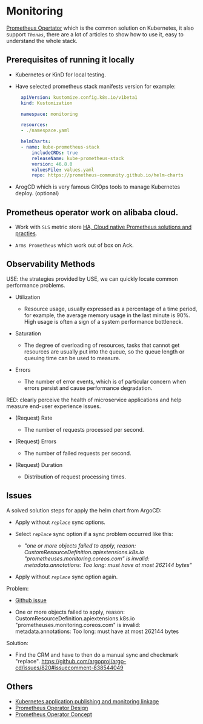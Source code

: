# Monitoring

[Prometheus Opertator](https://github.com/prometheus-operator/prometheus-operator) which is the common solution on Kubernetes, it also support _`Thonas`_, there are a lot of articles to show how to use it, easy to understand the whole stack.

## Prerequisites of running it locally

- Kubernetes or KinD for local testing.
- Have selected prometheus stack manifests version for example:

  ```yaml
    apiVersion: kustomize.config.k8s.io/v1beta1
    kind: Kustomization

    namespace: monitoring

    resources:
    - ./namespace.yaml

    helmCharts:
    - name: kube-prometheus-stack
        includeCRDs: true
        releaseName: kube-prometheus-stack
        version: 46.8.0
        valuesFile: values.yaml
        repo: https://prometheus-community.github.io/helm-charts

  ```

- ArogCD which is very famous GitOps tools to manage Kubernetes deploy. (optional)

## Prometheus operator work on alibaba cloud.

- Work with `SLS` metric store [HA, Cloud native Prometheus solutions and practies](https://developer.aliyun.com/article/765358).

- `Arms Prometheus` which work out of box on Ack.

## Observability Methods

USE: the strategies provided by USE, we can quickly locate common performance problems.

- Utilization
  - Resource usage, usually expressed as a percentage of a time period, for example, the average memory usage in the last minute is 90%. High usage is often a sign of a system performance bottleneck.
- Saturation

  - The degree of overloading of resources, tasks that cannot get resources are usually put into the queue, so the queue length or queuing time can be used to measure.

- Errors
  - The number of error events, which is of particular concern when errors persist and cause performance degradation.

RED: clearly perceive the health of microservice applications and help measure end-user experience issues.

- (Request) Rate

  - The number of requests processed per second.

- (Request) Errors

  - The number of failed requests per second.

- (Request) Duration
  - Distribution of request processing times.

## Issues

A solved solution steps for apply the helm chart from ArgoCD:

- Apply without _`replace`_ sync options.

- Select _`replace`_ sync option if a sync problem occurred like this:

  - _"one or more objects failed to apply, reason: CustomResourceDefinition.apiextensions.k8s.io "prometheuses.monitoring.coreos.com" is invalid: metadata.annotations: Too long: must have at most 262144 bytes"_

- Apply without _`replace`_ sync option again.

Problem:

- [Github issue](https://github.com/prometheus-community/helm-charts/issues/1500)

- One or more objects failed to apply, reason: CustomResourceDefinition.apiextensions.k8s.io "prometheuses.monitoring.coreos.com" is invalid: metadata.annotations: Too long: must have at most 262144 bytes

Solution:

- Find the CRM and have to then do a manual sync and checkmark "replace".
  <https://github.com/argoproj/argo-cd/issues/820#issuecomment-838544049>

## Others

- [Kubernetes application publishing and monitoring linkage](https://developer.aliyun.com/article/715849)
- [Prometheus Operator Design](https://prometheus-operator.dev/docs/operator/design/)
- [Prometheus Operator Concept](https://github.com/prometheus-operator/prometheus-operator)
